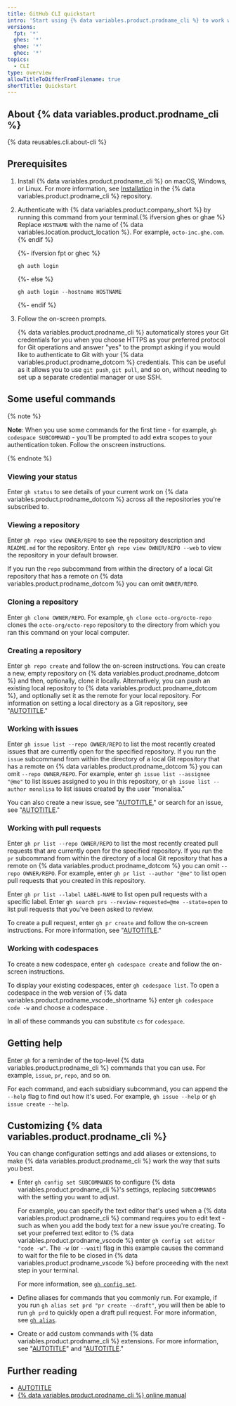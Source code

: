 ```yaml
---
title: GitHub CLI quickstart
intro: 'Start using {% data variables.product.prodname_cli %} to work with {% data variables.product.company_short %} in the command line.'
versions:
  fpt: '*'
  ghes: '*'
  ghae: '*'
  ghec: '*'
topics:
  - CLI
type: overview
allowTitleToDifferFromFilename: true
shortTitle: Quickstart
---
```


## About {% data variables.product.prodname_cli %}

{% data reusables.cli.about-cli %}

## Prerequisites

1. Install {% data variables.product.prodname_cli %} on macOS, Windows, or Linux. For more information, see [Installation](https://github.com/cli/cli#installation) in the {% data variables.product.prodname_cli %} repository.
1. Authenticate with {% data variables.product.company_short %} by running this command from your terminal.{% ifversion ghes or ghae %} Replace `HOSTNAME` with the name of {% data variables.location.product_location %}. For example, `octo-inc.ghe.com`.{% endif %}

   {%- ifversion fpt or ghec %}

   ```shell
   gh auth login
   ```

   {%- else %}

   ```shell
   gh auth login --hostname HOSTNAME
   ```

   {%- endif %}

1. Follow the on-screen prompts.

   {% data variables.product.prodname_cli %} automatically stores your Git credentials for you when you choose HTTPS as your preferred protocol for Git operations and answer "yes" to the prompt asking if you would like to authenticate to Git with your {% data variables.product.prodname_dotcom %} credentials. This can be useful as it allows you to use `git push`, `git pull`, and so on, without needing to set up a separate credential manager or use SSH.

## Some useful commands

{% note %}

**Note**: When you use some commands for the first time - for example, `gh codespace SUBCOMMAND` - you'll be prompted to add extra scopes to your authentication token. Follow the onscreen instructions.

{% endnote %}

### Viewing your status

Enter `gh status` to see details of your current work on {% data variables.product.prodname_dotcom %} across all the repositories you're subscribed to.

### Viewing a repository

Enter `gh repo view OWNER/REPO` to see the repository description and `README.md` for the repository. Enter `gh repo view OWNER/REPO --web` to view the repository in your default browser. 

If you run the `repo` subcommand from within the directory of a local Git repository that has a remote on {% data variables.product.prodname_dotcom %} you can omit `OWNER/REPO`.

### Cloning a repository

Enter `gh clone OWNER/REPO`. For example, `gh clone octo-org/octo-repo` clones the `octo-org/octo-repo` repository to the directory from which you ran this command on your local computer.

### Creating a repository

Enter `gh repo create` and follow the on-screen instructions. You can create a new, empty repository on {% data variables.product.prodname_dotcom %} and then, optionally, clone it locally. Alternatively, you can push an existing local repository to {% data variables.product.prodname_dotcom %}, and optionally set it as the remote for your local repository. For information on setting a local directory as a Git repository, see "[AUTOTITLE](/migrations/importing-source-code/using-the-command-line-to-import-source-code/adding-locally-hosted-code-to-github#initializing-a-git-repository)."

### Working with issues

Enter `gh issue list --repo OWNER/REPO` to list the most recently created issues that are currently open for the specified repository. If you run the `issue` subcommand from within the directory of a local Git repository that has a remote on {% data variables.product.prodname_dotcom %} you can omit `--repo OWNER/REPO`. For example, enter `gh issue list --assignee "@me"` to list issues assigned to you in this repository, or `gh issue list --author monalisa` to list issues created by the user "monalisa." 

You can also create a new issue, see "[AUTOTITLE](/issues/tracking-your-work-with-issues/creating-an-issue#creating-an-issue-with-github-cli)," or search for an issue, see "[AUTOTITLE](/issues/tracking-your-work-with-issues/filtering-and-searching-issues-and-pull-requests?tool=cli#searching-for-issues-and-pull-requests)." 

### Working with pull requests

Enter `gh pr list --repo OWNER/REPO` to list the most recently created pull requests that are currently open for the specified repository. If you run the `pr` subcommand from within the directory of a local Git repository that has a remote on {% data variables.product.prodname_dotcom %} you can omit `--repo OWNER/REPO`. For example, enter `gh pr list --author "@me"` to list open pull requests that you created in this repository. 

Enter `gh pr list --label LABEL-NAME` to list open pull requests with a specific label. Enter `gh search prs --review-requested=@me --state=open` to list pull requests that you've been asked to review. 

To create a pull request, enter `gh pr create` and follow the on-screen instructions. For more information, see "[AUTOTITLE](/pull-requests/collaborating-with-pull-requests/proposing-changes-to-your-work-with-pull-requests/creating-a-pull-request?tool=cli#creating-the-pull-request)."

### Working with codespaces

To create a new codespace, enter `gh codespace create` and follow the on-screen instructions. 

To display your existing codespaces, enter `gh codespace list`. To open a codespace in the web version of {% data variables.product.prodname_vscode_shortname %} enter `gh codespace code -w` and choose a codespace . 

In all of these commands you can substitute `cs` for `codespace`.

## Getting help

Enter `gh` for a reminder of the top-level {% data variables.product.prodname_cli %} commands that you can use. For example, `issue`, `pr`, `repo`, and so on.

For each command, and each subsidiary subcommand, you can append the `--help` flag to find out how it's used. For example, `gh issue --help` or `gh issue create --help`.

## Customizing {% data variables.product.prodname_cli %}

You can change configuration settings and add aliases or extensions, to make {% data variables.product.prodname_cli %} work the way that suits you best. 

- Enter `gh config set SUBCOMMANDS` to configure {% data variables.product.prodname_cli %}'s settings, replacing `SUBCOMMANDS` with the setting you want to adjust. 

  For example, you can specify the text editor that's used when a {% data variables.product.prodname_cli %} command requires you to edit text - such as when you add the body text for a new issue you're creating. To set your preferred text editor to {% data variables.product.prodname_vscode %} enter `gh config set editor "code -w"`. The `-w` (or `--wait`) flag in this example causes the command to wait for the file to be closed in {% data variables.product.prodname_vscode %} before proceeding with the next step in your terminal. 
  
  For more information, see [`gh config set`](https://cli.github.com/manual/gh_config_set).

- Define aliases for commands that you commonly run. For example, if you run `gh alias set prd "pr create --draft"`, you will then be able to run `gh prd` to quickly open a draft pull request. For more information, see [`gh alias`](https://cli.github.com/manual/gh_alias).

- Create or add custom commands with {% data variables.product.prodname_cli %} extensions. For more information, see "[AUTOTITLE](/github-cli/github-cli/using-github-cli-extensions)" and "[AUTOTITLE](/github-cli/github-cli/creating-github-cli-extensions)."

## Further reading

- [AUTOTITLE](/github-cli/github-cli/github-cli-reference)
- [{% data variables.product.prodname_cli %} online manual](https://cli.github.com/manual/gh)
